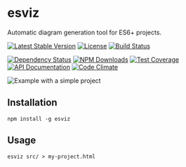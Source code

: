 esviz
=====

Automatic diagram generation tool for ES6+ projects.

[![Latest Stable Version](https://img.shields.io/npm/v/esviz.svg)](https://www.npmjs.com/package/esviz)
[![License](https://img.shields.io/npm/l/esviz.svg)](https://www.npmjs.com/package/esviz)
[![Build Status](https://img.shields.io/travis/amercier/esviz/master.svg)](https://travis-ci.org/amercier/esviz)

[![Dependency Status](http://img.shields.io/gemnasium/amercier/esviz.svg)](https://gemnasium.com/amercier/esviz)
[![NPM Downloads](https://img.shields.io/npm/dm/esviz.svg)](https://www.npmjs.com/package/esviz)
[![Test Coverage](https://img.shields.io/codecov/c/github/amercier/esviz/master.svg)](https://codecov.io/github/amercier/esviz?branch=master)
[![API Documentation](https://doc.esdoc.org/github.com/amercier/esviz/badge.svg)](https://doc.esdoc.org/github.com/amercier/esviz/)
[![Code Climate](https://img.shields.io/codeclimate/github/amercier/esviz.svg)](https://codeclimate.com/github/amercier/esviz)


![Example with a simple project](https://cloud.githubusercontent.com/assets/1246795/14100868/727b4f46-f545-11e5-83d5-8712cf7f44c0.png)


Installation
------------

    npm install -g esviz

Usage
-----

    esviz src/ > my-project.html
